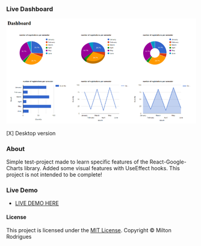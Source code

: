 ### Live Dashboard

![Screen Shot](https://github.com/Miltonr87/Live-Dashboard/blob/main/live-dashboard.png)

[X] Desktop version

### About

Simple test-project made to learn specific features of the React-Google-Charts library. Added some visual features with UseEffect hooks. 
This project is not intended to be complete!

### Live Demo 

- [LIVE DEMO HERE](https://live-dashboard.vercel.app/)

#### License

This project is licensed under the [MIT License](https://magno.mit-license.org/2018). Copyright © Milton Rodrigues

